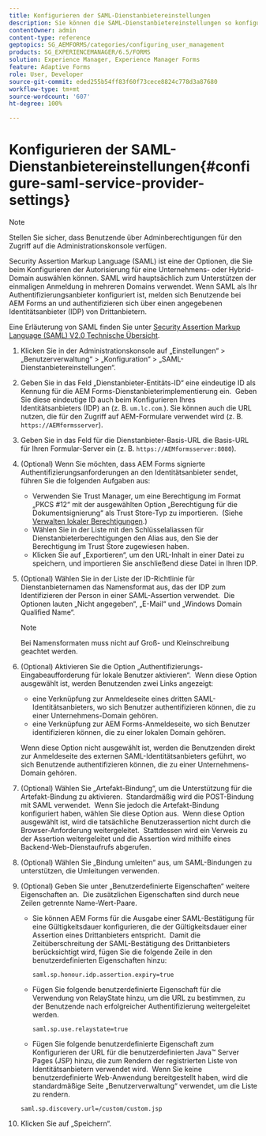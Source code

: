 ```yaml
---
title: Konfigurieren der SAML-Dienstanbietereinstellungen
description: Sie können die SAML-Dienstanbietereinstellungen so konfigurieren, dass sich Benutzende bei AEM Forms über einen angegebenen externen Identitätsanbieter (Identity Provider, IDP) anmelden und authentifizieren können.
contentOwner: admin
content-type: reference
geptopics: SG_AEMFORMS/categories/configuring_user_management
products: SG_EXPERIENCEMANAGER/6.5/FORMS
solution: Experience Manager, Experience Manager Forms
feature: Adaptive Forms
role: User, Developer
source-git-commit: eded255b54ff83f60f73cece8824c778d3a87680
workflow-type: tm+mt
source-wordcount: '607'
ht-degree: 100%

---
```


# Konfigurieren der SAML-Dienstanbietereinstellungen{#configure-saml-service-provider-settings}

>[!NOTE]
> 
> Stellen Sie sicher, dass Benutzende über Adminberechtigungen für den Zugriff auf die Administrationskonsole verfügen.

Security Assertion Markup Language (SAML) ist eine der Optionen, die Sie beim Konfigurieren der Autorisierung für eine Unternehmens- oder Hybrid-Domain auswählen können. SAML wird hauptsächlich zum Unterstützen der einmaligen Anmeldung in mehreren Domains verwendet. Wenn SAML als Ihr Authentifizierungsanbieter konfiguriert ist, melden sich Benutzende bei AEM Forms an und authentifizieren sich über einen angegebenen Identitätsanbieter (IDP) von Drittanbietern.

Eine Erläuterung von SAML finden Sie unter [Security Assertion Markup Language (SAML) V2.0 Technische Übersicht](https://docs.oasis-open.org/security/saml/Post2.0/sstc-saml-tech-overview-2.0.html).

1. Klicken Sie in der Administrationskonsole auf „Einstellungen“ > „Benutzerverwaltung“ > „Konfiguration“ > „SAML-Dienstanbietereinstellungen“.
1. Geben Sie in das Feld „Dienstanbieter-Entitäts-ID“ eine eindeutige ID als Kennung für die AEM Forms-Dienstanbieterimplementierung ein.  Geben Sie diese eindeutige ID auch beim Konfigurieren Ihres Identitätsanbieters (IDP) an (z. B. `um.lc.com`.). Sie können auch die URL nutzen, die für den Zugriff auf AEM-Formulare verwendet wird (z. B. `https://AEMformsserver`).
1. Geben Sie in das Feld für die Dienstanbieter-Basis-URL die Basis-URL für Ihren Formular-Server ein (z. B. `https://AEMformsserver:8080`).
1. (Optional) Wenn Sie möchten, dass AEM Forms signierte Authentifizierungsanforderungen an den Identitätsanbieter sendet, führen Sie die folgenden Aufgaben aus:

   * Verwenden Sie Trust Manager, um eine Berechtigung im Format „PKCS #12“ mit der ausgewählten Option „Berechtigung für die Dokumentsignierung“ als Trust Store-Typ zu importieren.  (Siehe [Verwalten lokaler Berechtigungen](/help/forms/using/admin-help/local-credentials.md#managing-local-credentials).)
   * Wählen Sie in der Liste mit den Schlüsselaliassen für Dienstanbieterberechtigungen den Alias aus, den Sie der Berechtigung im Trust Store zugewiesen haben.
   * Klicken Sie auf „Exportieren“, um den URL-Inhalt in einer Datei zu speichern, und importieren Sie anschließend diese Datei in Ihren IDP.

1. (Optional) Wählen Sie in der Liste der ID-Richtlinie für Dienstanbieternamen das Namensformat aus, das der IDP zum Identifizieren der Person in einer SAML-Assertion verwendet.  Die Optionen lauten „Nicht angegeben“, „E-Mail“ und „Windows Domain Qualified Name“.

   >[!NOTE]
   >
   >Bei Namensformaten muss nicht auf Groß- und Kleinschreibung geachtet werden.

1. (Optional) Aktivieren Sie die Option „Authentifizierungs-Eingabeaufforderung für lokale Benutzer aktivieren“.  Wenn diese Option ausgewählt ist, werden Benutzenden zwei Links angezeigt:

   * eine Verknüpfung zur Anmeldeseite eines dritten SAML-Identitätsanbieters, wo sich Benutzer authentifizieren können, die zu einer Unternehmens-Domain gehören.
   * eine Verknüpfung zur AEM Forms-Anmeldeseite, wo sich Benutzer identifizieren können, die zu einer lokalen Domain gehören.

   Wenn diese Option nicht ausgewählt ist, werden die Benutzenden direkt zur Anmeldeseite des externen SAML-Identitätsanbieters geführt, wo sich Benutzende authentifizieren können, die zu einer Unternehmens-Domain gehören.

1. (Optional) Wählen Sie „Artefakt-Bindung“, um die Unterstützung für die Artefakt-Bindung zu aktivieren.  Standardmäßig wird die POST-Bindung mit SAML verwendet.  Wenn Sie jedoch die Artefakt-Bindung konfiguriert haben, wählen Sie diese Option aus.  Wenn diese Option ausgewählt ist, wird die tatsächliche Benutzerassertion nicht durch die Browser-Anforderung weitergeleitet.  Stattdessen wird ein Verweis zu der Assertion weitergeleitet und die Assertion wird mithilfe eines Backend-Web-Dienstaufrufs abgerufen.
1. (Optional) Wählen Sie „Bindung umleiten“ aus, um SAML-Bindungen zu unterstützen, die Umleitungen verwenden.
1. (Optional) Geben Sie unter „Benutzerdefinierte Eigenschaften“ weitere Eigenschaften an.  Die zusätzlichen Eigenschaften sind durch neue Zeilen getrennte Name-Wert-Paare.

   * Sie können AEM Forms für die Ausgabe einer SAML-Bestätigung für eine Gültigkeitsdauer konfigurieren, die der Gültigkeitsdauer einer Assertion eines Drittanbieters entspricht.  Damit die Zeitüberschreitung der SAML-Bestätigung des Drittanbieters berücksichtigt wird, fügen Sie die folgende Zeile in den benutzerdefinierten Eigenschaften hinzu:

     `saml.sp.honour.idp.assertion.expiry=true`

   * Fügen Sie folgende benutzerdefinierte Eigenschaft für die Verwendung von RelayState hinzu, um die URL zu bestimmen, zu der Benutzende nach erfolgreicher Authentifizierung weitergeleitet werden.

     `saml.sp.use.relaystate=true`

   * Fügen Sie folgende benutzerdefinierte Eigenschaft zum Konfigurieren der URL für die benutzerdefinierten Java™ Server Pages (JSP) hinzu, die zum Rendern der registrierten Liste von Identitätsanbietern verwendet wird.  Wenn Sie keine benutzerdefinierte Web-Anwendung bereitgestellt haben, wird die standardmäßige Seite „Benutzerverwaltung“ verwendet, um die Liste zu rendern.

   `saml.sp.discovery.url=/custom/custom.jsp`

1. Klicken Sie auf „Speichern“.
